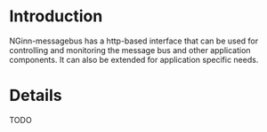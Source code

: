 # Introduction #

NGinn-messagebus has a http-based interface that can be used for controlling and monitoring the message bus and other application components. It can also be extended for application specific needs.


# Details #

TODO